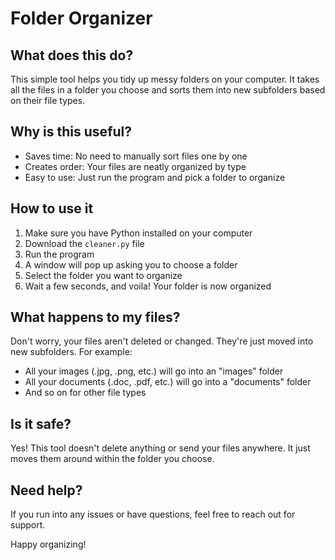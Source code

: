 # Folder Organizer

## What does this do?

This simple tool helps you tidy up messy folders on your computer. It takes all the files in a folder you choose and sorts them into new subfolders based on their file types.

## Why is this useful?

- Saves time: No need to manually sort files one by one
- Creates order: Your files are neatly organized by type
- Easy to use: Just run the program and pick a folder to organize

## How to use it

1. Make sure you have Python installed on your computer
2. Download the `cleaner.py` file
3. Run the program
4. A window will pop up asking you to choose a folder
5. Select the folder you want to organize
6. Wait a few seconds, and voila! Your folder is now organized

## What happens to my files?

Don't worry, your files aren't deleted or changed. They're just moved into new subfolders. For example:
- All your images (.jpg, .png, etc.) will go into an "images" folder
- All your documents (.doc, .pdf, etc.) will go into a "documents" folder
- And so on for other file types

## Is it safe?

Yes! This tool doesn't delete anything or send your files anywhere. It just moves them around within the folder you choose.

## Need help?

If you run into any issues or have questions, feel free to reach out for support.

Happy organizing!
